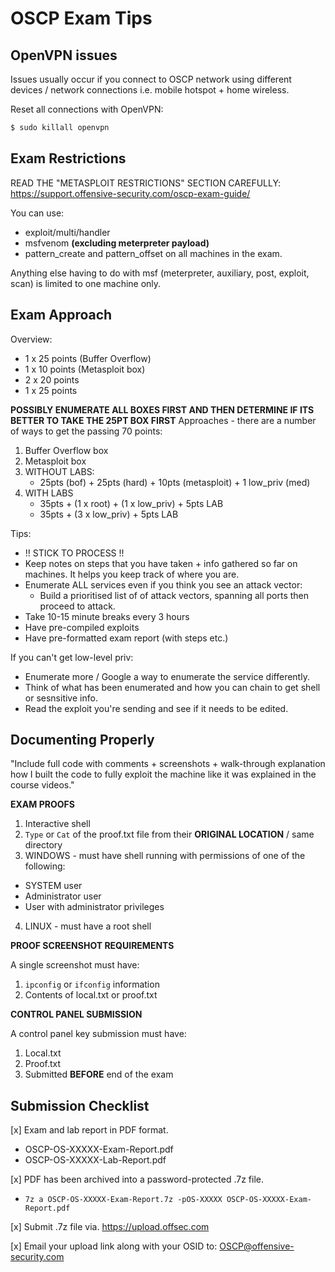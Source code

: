 # OSCP Exam Tips

## OpenVPN issues

Issues usually occur if you connect to OSCP network using different devices / network connections i.e. mobile hotspot + home wireless.

Reset all connections with OpenVPN:
```bash
$ sudo killall openvpn
```

## Exam Restrictions

READ THE "METASPLOIT RESTRICTIONS" SECTION CAREFULLY: https://support.offensive-security.com/oscp-exam-guide/

You can use:
* exploit/multi/handler
* msfvenom __(excluding meterpreter payload)__
* pattern_create and pattern_offset on all machines in the exam.

Anything else having to do with msf (meterpreter, auxiliary, post, exploit, scan) is limited to one machine only.


## Exam Approach

Overview:
* 1 x 25 points (Buffer Overflow)
* 1 x 10 points (Metasploit box)
* 2 x 20 points
* 1 x 25 points

__POSSIBLY ENUMERATE ALL BOXES FIRST AND THEN DETERMINE IF ITS BETTER TO TAKE THE 25PT BOX FIRST__
Approaches - there are a number of ways to get the passing 70 points:
1. Buffer Overflow box
2. Metasploit box
3. WITHOUT LABS:
    * 25pts (bof) + 25pts (hard) + 10pts (metasploit) + 1 low_priv (med)
 4. WITH LABS
    * 35pts + (1 x root) + (1 x low_priv) + 5pts LAB
    * 35pts + (3 x low_priv) + 5pts LAB

Tips:
* !! STICK TO PROCESS !!
* Keep notes on steps that you have taken + info gathered so far on machines. It helps you keep track of where you are.
* Enumerate ALL services even if you think you see an attack vector:
    * Build a prioritised list of of attack vectors, spanning all ports then proceed to attack.
* Take 10-15 minute breaks every 3 hours
* Have pre-compiled exploits
* Have pre-formatted exam report (with steps etc.)

If you can't get low-level priv:
* Enumerate more / Google a way to enumerate the service differently.
* Think of what has been enumerated and how you can chain to get shell or sesnsitive info.
* Read the exploit you're sending and see if it needs to be edited.


## Documenting Properly

"Include full code with comments + screenshots + walk-through explanation how I built the code to fully exploit the machine like it was explained in the course videos."

**EXAM PROOFS**

1. Interactive shell
2. `Type` or `Cat` of the proof.txt file from their __ORIGINAL LOCATION__ / same directory
3. WINDOWS - must have shell running with permissions of one of the following:
  * SYSTEM user
  * Administrator user
  * User with administrator privileges
4. LINUX - must have a root shell

**PROOF SCREENSHOT REQUIREMENTS**

A single screenshot must have:
1. `ipconfig` or `ifconfig` information
2. Contents of local.txt or proof.txt

**CONTROL PANEL SUBMISSION**

A control panel key submission must have:
1. Local.txt
2. Proof.txt
3. Submitted __BEFORE__ end of the exam

## Submission Checklist

[x] Exam and lab report in PDF format.
* OSCP-OS-XXXXX-Exam-Report.pdf
* OSCP-OS-XXXXX-Lab-Report.pdf  

[x] PDF has been archived into a password-protected .7z file.
* `7z a OSCP-OS-XXXXX-Exam-Report.7z -pOS-XXXXX OSCP-OS-XXXXX-Exam-Report.pdf` 

[x] Submit .7z file via. https://upload.offsec.com  

[x] Email your upload link along with your OSID to: OSCP@offensive-security.com

